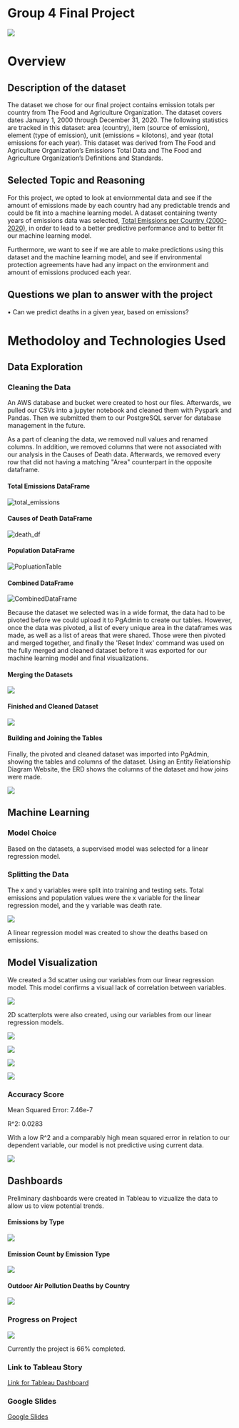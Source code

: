 # Group 4 Final Project

![](img/emissions.jpg)
# Overview 

## Description of the dataset

The dataset we chose for our final project contains emission totals per country from The Food and Agriculture Organization. The dataset covers dates January 1, 2000 through December 31, 2020.  The following statistics are tracked in this dataset: area (country), item (source of emission), element (type of emission), unit (emissions = kilotons), and year (total emissions for each year). This dataset was derived from The Food and Agriculture Organization’s Emissions Total Data and The Food and Agriculture Organization’s Definitions and Standards. 

## Selected Topic and Reasoning

For this project, we opted to look at enviornmental data and see if the amount of emissions made by each country had any predictable trends and could be fit into a machine learning model. A dataset containing twenty years of emissions data was selected, [Total Emissions per Country (2000-2020)](https://www.kaggle.com/datasets/justin2028/total-emissions-per-country-2000-2020 "Kaggle Dataset"), in order to lead to a better predictive performance and to better fit our machine learning model. 

Furthermore, we want to see if we are able to make predictions using this dataset and the machine learning model, and see if environmental protection agreements have had any impact on the environment and amount of emissions produced each year. 

## Questions we plan to answer with the project
•	Can we predict deaths in a given year, based on emissions?  

# Methodoloy and Technologies Used


## Data Exploration

### Cleaning the Data

An AWS database and bucket were created to host our files. Afterwards, we pulled our CSVs into a jupyter notebook and cleaned them with Pyspark and Pandas. Then we submitted them to our PostgreSQL server for database management in the future. 

As a part of cleaning the data, we removed null values and renamed columns. In addition, we removed columns that were not associated with our analysis in the Causes of Death data. Afterwards, we removed every row that did not having a matching "Area" counterpart in the opposite dataframe. 

#### Total Emissions DataFrame
![total_emissions](img/total_emissions.png)

#### Causes of Death DataFrame
![death_df](img/death_df.png)

#### Population DataFrame
![PopluationTable](https://user-images.githubusercontent.com/114450503/228995060-981dd4bb-e200-457d-b96e-1b783a27d9d6.png)

#### Combined DataFrame
![CombinedDataFrame](https://user-images.githubusercontent.com/114450503/228995337-e5837967-91ec-4245-8445-72cade180274.png)

Because the dataset we selected was in a wide format, the data had to be pivoted before we could upload it to PgAdmin to create our tables. However, once the data was pivoted, a list of every unique area in the dataframes was made, as well as a list of areas that were shared. Those were then pivoted and merged together, and finally the 'Reset Index' command was used on the fully merged and cleaned dataset before it was exported for our machine learning model and final visualizations.

#### Merging the Datasets
![](img/merging_df.png)

#### Finished and Cleaned Dataset
![](img/cleaning_df.png)

#### Building and Joining the Tables
Finally, the pivoted and cleaned dataset was imported into PgAdmin, showing the tables and columns of the dataset. Using an Entity Relationship Diagram Website, the ERD shows the columns of the dataset and how joins were made. 

![](img/updatedERD.png)

## Machine Learning

### Model Choice

Based on the datasets, a supervised model was selected for a linear regression model. 

### Splitting the Data

The x and y variables were split into training and testing sets. Total emissions and population values were the x variable for the linear regression model, and the y variable was death rate. 

![](img/x_train-y_train.png)

A linear regression model was created to show the deaths based on emissions. 

## Model Visualization

We created a 3d scatter using our variables from our linear regression model. This model confirms a visual lack of correlation between variables. 

![](img/3d_scatter.png)

2D scatterplots were also created, using our variables from our linear regression models.

![](img/deathsfrompollutionbasedonemissions.png)

![](img/emissions_co2.png) 

![](img/totalemissionsperyear.png)

![](img/totalemissionsbasedonpopulation.png)

### Accuracy Score
Mean Squared Error: 7.46e-7

R^2: 0.0283

With a low R^2 and a comparably high mean squared error in relation to our dependent variable, our model is not predictive using current data. 

![](img/accuracy_score.png)
## Dashboards

Preliminary dashboards were created in Tableau to vizualize the data to allow us to view potential trends. 

#### Emissions by Type
![](img/emissions_by_type.png)

#### Emission Count by Emission Type
![](img/emissioncount.-byemissiontypepng.png)

#### Outdoor Air Pollution Deaths by Country
![](img/OutdoorAirPollutionDeathbyCountry.png)


### Progress on Project

![](https://github.com/KalebGordon/group-4-final-project/blob/segment-01-submission/img/progress_bar.gif)


Currently the project is 66% completed. 
    
### Link to Tableau Story


[Link for Tableau Dashboard](https://public.tableau.com/views/Group_4_FinalProject/ExploreDataFrame?:language=en-US&:display_count=n&:origin=viz_share_link)

### Google Slides

[Google Slides](https://docs.google.com/presentation/d/17nsmgnkjf4xi-R-cXexJHX-mQI7eQgDptAdhs7Cl7a0/edit?usp=sharing "Presentation")



